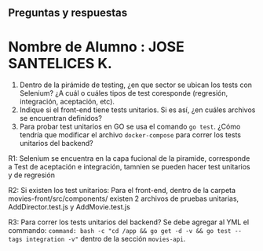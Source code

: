 ## Preguntas y respuestas

# Nombre de Alumno : JOSE SANTELICES K.

1. Dentro de la pirámide de testing, ¿en que sector se ubican los tests con Selenium? ¿A cuál o cuáles tipos de test coresponde (regresión, integración, aceptación, etc).
2. Indique si el front-end tiene tests unitarios. Si es así, ¿en cuáles archivos se encuentran definidos?
3. Para probar test unitarios en GO se usa el comando `go test`. ¿Cómo tendría que modificar el archivo `docker-compose` para correr los tests unitarios del backend?


R1: Selenium se encuentra en la capa fucional de la piramide, corresponde a Test de aceptación e integración, tamnien se pueden hacer test unitarios y de regresión

R2: Si existen los test unitarios:
    Para el front-end, dentro de la carpeta movies-front/src/components/ existen 2 archivos de pruebas unitarias, AddDirector.test.js y AddMovie.test.js

R3: Para correr los tests unitarios del backend?
Se debe agregar al YML el commando: `command: bash -c "cd /app && go get -d -v && go test --tags integration -v"` dentro de la sección `movies-api`.